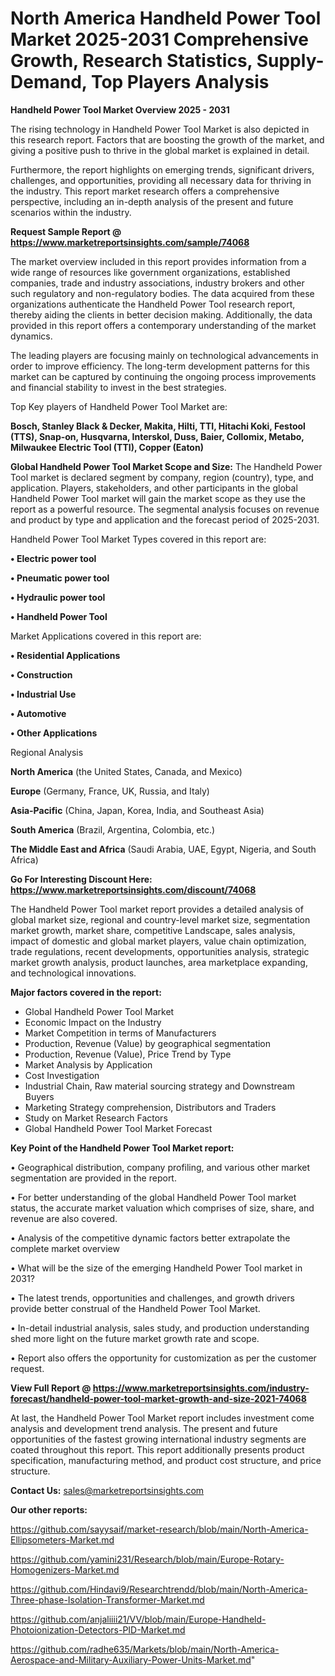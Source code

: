 # North America Handheld Power Tool Market 2025-2031 Comprehensive Growth, Research Statistics, Supply-Demand,  Top Players Analysis

<Strong> Handheld Power Tool Market Overview 2025 - 2031</strong>

The rising technology in Handheld Power Tool Market is also depicted in this research report. Factors that are boosting the growth of the market, and giving a positive push to thrive in the global market is explained in detail.

Furthermore, the report highlights on emerging trends, significant drivers, challenges, and opportunities, providing all necessary data for thriving in the industry. This report market research offers a comprehensive perspective, including an in-depth analysis of the present and future scenarios within the industry.

<strong>Request Sample Report @ <a href=https://www.marketreportsinsights.com/sample/74068>https://www.marketreportsinsights.com/sample/74068</a></strong>

The market overview included in this report provides information from a wide range of resources like government organizations, established companies, trade and industry associations, industry brokers and other such regulatory and non-regulatory bodies. The data acquired from these organizations authenticate the Handheld Power Tool research report, thereby aiding the clients in better decision making. Additionally, the data provided in this report offers a contemporary understanding of the market dynamics.

The leading players are focusing mainly on technological advancements in order to improve efficiency. The long-term development patterns for this market can be captured by continuing the ongoing process improvements and financial stability to invest in the best strategies.

Top Key players of Handheld Power Tool Market are:

<strong>Bosch, Stanley Black & Decker, Makita, Hilti, TTI, Hitachi Koki, Festool (TTS), Snap-on, Husqvarna, Interskol, Duss, Baier, Collomix, Metabo, Milwaukee Electric Tool (TTI), Copper (Eaton)</strong>

<strong><b>Global Handheld Power Tool Market Scope and Size:</b></strong>
The Handheld Power Tool market is declared segment by company, region (country), type, and application. Players, stakeholders, and other participants in the global Handheld Power Tool market will gain the market scope as they use the report as a powerful resource. The segmental analysis focuses on revenue and product by type and application and the forecast period of 2025-2031.

Handheld Power Tool Market Types covered in this report are:

<strong>• Electric power tool

• Pneumatic power tool

• Hydraulic power tool

• Handheld Power Tool</strong>

Market Applications covered in this report are:

<strong>• Residential Applications

• Construction

• Industrial Use

• Automotive

• Other Applications</strong> 

Regional Analysis

<strong>North America</strong> (the United States, Canada, and Mexico)

<strong>Europe</strong> (Germany, France, UK, Russia, and Italy)

<strong>Asia-Pacific</strong> (China, Japan, Korea, India, and Southeast Asia)

<strong>South America</strong> (Brazil, Argentina, Colombia, etc.)

<strong>The Middle East and Africa</strong> (Saudi Arabia, UAE, Egypt, Nigeria, and South Africa)

<strong>Go For Interesting Discount Here: <a href=https://www.marketreportsinsights.com/discount/74068>https://www.marketreportsinsights.com/discount/74068</a></strong>

The Handheld Power Tool market report provides a detailed analysis of global market size, regional and country-level market size, segmentation market growth, market share, competitive Landscape, sales analysis, impact of domestic and global market players, value chain optimization, trade regulations, recent developments, opportunities analysis, strategic market growth analysis, product launches, area marketplace expanding, and technological innovations.

<strong><b>Major factors covered in the report:</b></strong>
<ul>
  <li>Global Handheld Power Tool Market </li>
  <li>Economic Impact on the Industry</li>
  <li>Market Competition in terms of Manufacturers</li>
  <li>Production, Revenue (Value) by geographical segmentation</li>
  <li>Production, Revenue (Value), Price Trend by Type</li>
  <li>Market Analysis by Application</li>
  <li>Cost Investigation</li>
  <li>Industrial Chain, Raw material sourcing strategy and Downstream Buyers</li>
  <li>Marketing Strategy comprehension, Distributors and Traders</li>
  <li>Study on Market Research Factors</li>
  <li>Global Handheld Power Tool Market Forecast</li>
</ul>

<strong><b>Key Point of the Handheld Power Tool Market report:</b></strong>

• Geographical distribution, company profiling, and various other market segmentation are provided in the report.

• For better understanding of the global Handheld Power Tool market status, the accurate market valuation which comprises of size, share, and revenue are also covered.

• Analysis of the competitive dynamic factors better extrapolate the complete market overview

• What will be the size of the emerging Handheld Power Tool market in 2031?

• The latest trends, opportunities and challenges, and growth drivers provide better construal of the Handheld Power Tool Market.

• In-detail industrial analysis, sales study, and production understanding shed more light on the future market growth rate and scope.

• Report also offers the opportunity for customization as per the customer request.

<strong><b>View Full Report @ <a href=https://www.marketreportsinsights.com/industry-forecast/handheld-power-tool-market-growth-and-size-2021-74068>https://www.marketreportsinsights.com/industry-forecast/handheld-power-tool-market-growth-and-size-2021-74068</a></b></strong>


At last, the Handheld Power Tool Market report includes investment come analysis and development trend analysis. The present and future opportunities of the fastest growing international industry segments are coated throughout this report. This report additionally presents product specification, manufacturing method, and product cost structure, and price structure.

<strong>Contact Us:</strong>
sales@marketreportsinsights.com

<strong>Our other reports:</strong>

<a href=https://github.com/sayysaif/market-research/blob/main/North-America-Ellipsometers-Market.md>https://github.com/sayysaif/market-research/blob/main/North-America-Ellipsometers-Market.md</a>

<a href=https://github.com/yamini231/Research/blob/main/Europe-Rotary-Homogenizers-Market.md>https://github.com/yamini231/Research/blob/main/Europe-Rotary-Homogenizers-Market.md</a>

<a href=https://github.com/Hindavi9/Researchtrendd/blob/main/North-America-Three-phase-Isolation-Transformer-Market.md>https://github.com/Hindavi9/Researchtrendd/blob/main/North-America-Three-phase-Isolation-Transformer-Market.md</a>

<a href=https://github.com/anjaliiii21/VV/blob/main/Europe-Handheld-Photoionization-Detectors-PID-Market.md>https://github.com/anjaliiii21/VV/blob/main/Europe-Handheld-Photoionization-Detectors-PID-Market.md</a>

<a href=https://github.com/radhe635/Markets/blob/main/North-America-Aerospace-and-Military-Auxiliary-Power-Units-Market.md>https://github.com/radhe635/Markets/blob/main/North-America-Aerospace-and-Military-Auxiliary-Power-Units-Market.md</a>"
